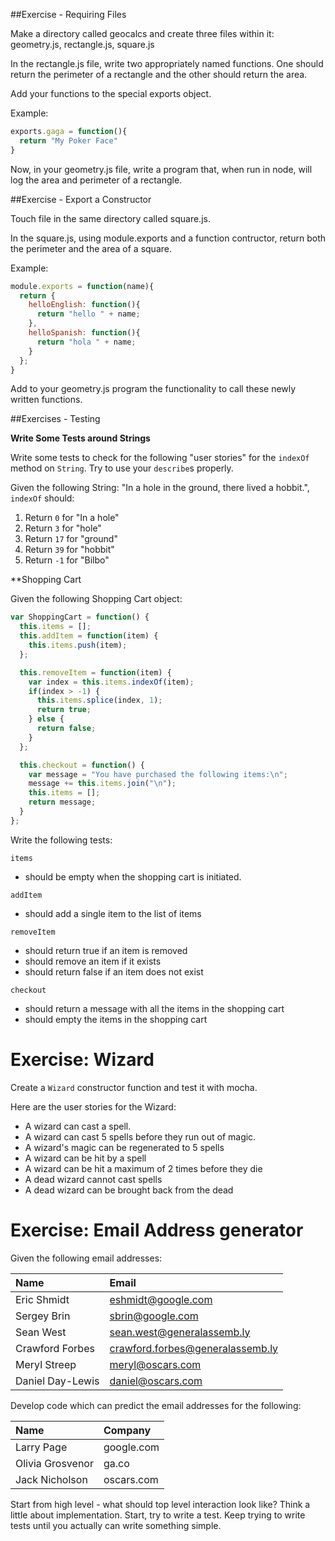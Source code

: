 ##Exercise - Requiring Files

Make a directory called geocalcs and create three files within it: geometry.js, rectangle.js, square.js

In the rectangle.js file, write two appropriately named functions. One should return the perimeter of a rectangle and the other should return the area.

Add your functions to the special exports object.

Example:

```js
exports.gaga = function(){
  return "My Poker Face"
}
```

Now, in your geometry.js file, write a program that, when run in node, will log the area and perimeter of a rectangle.


##Exercise - Export a Constructor

Touch file in the same directory called square.js.

In the square.js, using module.exports and a function contructor, return both the perimeter and the area of a square.

Example:

```js
module.exports = function(name){
  return {
    helloEnglish: function(){
      return "hello " + name;
    },
    helloSpanish: function(){
      return "hola " + name;
    }
  };
}
```

Add to your geometry.js program the functionality to call these newly written functions.


##Exercises - Testing

**Write Some Tests around Strings**

Write some tests to check for the following "user stories" for the `indexOf` method on `String`.  Try to use your `describe`s properly.

Given the following String: "In a hole in the ground, there lived a hobbit.",
`indexOf` should:
1. Return `0` for "In a hole"
2. Return `3` for "hole"
3. Return `17` for "ground"
4. Return `39` for "hobbit"
5. Return `-1` for "Bilbo"

**Shopping Cart

Given the following Shopping Cart object:

```js
var ShoppingCart = function() {
  this.items = [];
  this.addItem = function(item) {
    this.items.push(item);
  };

  this.removeItem = function(item) {
    var index = this.items.indexOf(item);
    if(index > -1) {
      this.items.splice(index, 1);
      return true;
    } else {
      return false;
    }
  };

  this.checkout = function() {
    var message = "You have purchased the following items:\n";
    message += this.items.join("\n");
    this.items = [];
    return message;
  }
};
```
Write the following tests:

`items`
  - should be empty when the shopping cart is initiated.

`addItem`
  - should add a single item to the list of items

`removeItem`
  - should return true if an item is removed
  - should remove an item if it exists
  - should return false if an item does not exist

`checkout`
  - should return a message with all the items in the shopping cart
  - should empty the items in the shopping cart


# Exercise: Wizard

Create a `Wizard` constructor function and test it with mocha.

Here are the user stories for the Wizard:
* A wizard can cast a spell.
* A wizard can cast 5 spells before they run out of magic.
* A wizard's magic can be regenerated to 5 spells
* A wizard can be hit by a spell
* A wizard can be hit a maximum of 2 times before they die
* A dead wizard cannot cast spells
* A dead wizard can be brought back from the dead

# Exercise: Email Address generator
Given the following email addresses:

| Name | Email |
|:---- |:----- |
| Eric Shmidt | eshmidt@google.com |
| Sergey Brin | sbrin@google.com |
| Sean West| sean.west@generalassemb.ly|
| Crawford Forbes| crawford.forbes@generalassemb.ly|
| Meryl Streep | meryl@oscars.com |
| Daniel Day-Lewis | daniel@oscars.com |

Develop code which can predict the email addresses for the following:

| Name | Company |
|:---- |:----- |
| Larry Page | google.com |
| Olivia Grosvenor | ga.co |
| Jack Nicholson | oscars.com |


Start from high level - what should top level interaction look like? Think a little about implementation. Start, try to write a test. Keep trying to write tests until you actually can write something simple.
